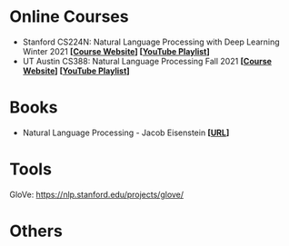 # Online Courses

- Stanford CS224N: Natural Language Processing with Deep Learning Winter 2021 **[[Course Website](https://web.stanford.edu/class/archive/cs/cs224n/cs224n.1214/)] [[YouTube Playlist](https://www.youtube.com/playlist?list=PLoROMvodv4rOSH4v6133s9LFPRHjEmbmJ)]**
- UT Austin CS388: Natural Language Processing Fall 2021 **[[Course Website](https://www.cs.utexas.edu/~gdurrett/courses/online-course/materials.html)] [[YouTube Playlist](https://www.youtube.com/playlist?list=PLofp2YXfp7Tbk88uH4jejfXPd2OpWuSLq)]**

# Books

- Natural Language Processing - Jacob Eisenstein **[[URL](https://github.com/jacobeisenstein/gt-nlp-class/blob/master/notes/eisenstein-nlp-notes.pdf)]**  

# Tools

GloVe: https://nlp.stanford.edu/projects/glove/ <br/>

# Others